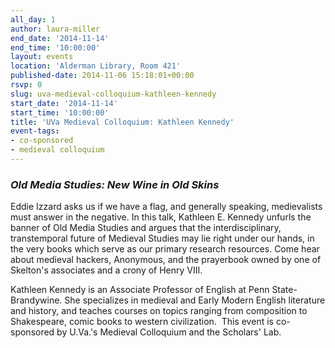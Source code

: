 ```yaml
---
all_day: 1
author: laura-miller
end_date: '2014-11-14'
end_time: '10:00:00'
layout: events
location: 'Alderman Library, Room 421'
published-date: 2014-11-06 15:18:01+00:00
rsvp: 0
slug: uva-medieval-colloquium-kathleen-kennedy
start_date: '2014-11-14'
start_time: '10:00:00'
title: 'UVa Medieval Colloquium: Kathleen Kennedy'
event-tags:
- co-sponsored
- medieval colloquium
---
```


### _Old Media Studies: New Wine in Old Skins_


Eddie Izzard asks us if we have a flag, and generally speaking, medievalists must answer in the negative. In this talk, Kathleen E. Kennedy unfurls the banner of Old Media Studies and argues that the interdisciplinary, transtemporal future of Medieval Studies may lie right under our hands, in the very books which serve as our primary research resources. Come hear about medieval hackers, Anonymous, and the prayerbook owned by one of Skelton's associates and a crony of Henry VIII.

Kathleen Kennedy is an Associate Professor of English at Penn State-Brandywine. She specializes in medieval and Early Modern English literature and history, and teaches courses on topics ranging from composition to Shakespeare, comic books to western civilization.  This event is co-sponsored by U.Va.'s Medieval Colloquium and the Scholars' Lab.


